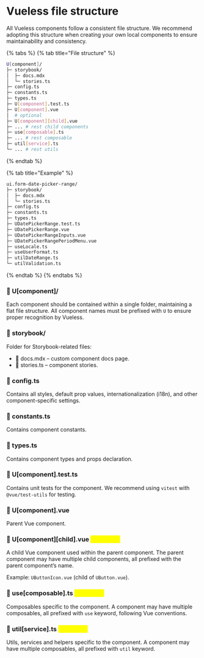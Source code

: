 # Vueless file structure

All Vueless components follow a consistent file structure. We recommend adopting this structure when creating your own local components to ensure maintainability and consistency.

{% tabs %}
{% tab title="File structure" %}
```bash
U[component]/
├─ storybook/
│  ├─ docs.mdx
│  └─ stories.ts
├─ config.ts
├─ constants.ts
├─ types.ts
├─ U[component].test.ts
├─ U[component].vue
│  # optional
├─ U[component][child].vue
├─ ... # rest child components
├─ use[composable].ts
├─ ... # rest composable
├─ util[service].ts
└─ ... # rest utils
```
{% endtab %}

{% tab title="Example" %}
```bash
ui.form-date-picker-range/
├─ storybook/
│  ├─ docs.mdx
│  └─ stories.ts
├─ config.ts
├─ constants.ts
├─ types.ts
├─ UDatePickerRange.test.ts
├─ UDatePickerRange.vue
├─ UDatePickerRangeInputs.vue
├─ UDatePickerRangePeriodMenu.vue
├─ useLocale.ts
├─ useUserFormat.ts
├─ utilDateRange.ts
└─ utilValidation.ts
```
{% endtab %}
{% endtabs %}

### 📁 U\[component]/

Each component should be contained within a single folder, maintaining a flat file structure. All component names must be prefixed with `U` to ensure proper recognition by Vueless.

### 📁 storybook/

Folder for Storybook-related files:

* 📜 docs.mdx – custom component docs page.
* 📜 stories.ts – component stories.

### 📜 config.ts

Contains all styles, default prop values, internationalization (i18n), and other component-specific settings.

### 📜 constants.ts

&#x20;Contains component constants.

### 📜 types.ts

Contains component types and props declaration.

### 📜 U\[component].test.ts

Contains unit tests for the component. We recommend using `vitest` with `@vue/test-utils` for testing.

### 📜 U\[component].vue

Parent Vue component.

### 📜 U\[component]\[child].vue <mark style="color:yellow;">(optional)</mark>

A child Vue component used within the parent component. The parent component may have multiple child components, all prefixed with the parent component’s name.

Example: `UButtonIcon.vue` (child of `UButton.vue`).

### 📜 use\[composable].ts <mark style="color:yellow;">(optional)</mark>

Composables specific to the component. A component may have multiple composables, all prefixed with `use` keyword, following Vue conventions.

### 📜 util\[service].ts <mark style="color:yellow;">(optional)</mark>

Utils, services and helpers specific to the component. A component may have multiple composables, all prefixed with `util` keyword.
